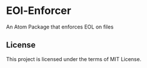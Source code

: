 # EOl-Enforcer

An Atom Package that enforces EOL on files

## License

This project is licensed under the terms of MIT License.

